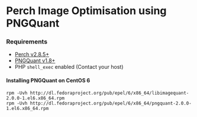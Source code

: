 Perch Image Optimisation using PNGQuant
=======================================


### Requirements

* [Perch v2.8.5+](http://grabaperch.com/)
* [PNGQuant v1.8+](https://pngquant.org/)
* PHP `shell_exec` enabled (Contact your host)


#### Installing PNGQuant on CentOS 6

```
rpm -Uvh http://dl.fedoraproject.org/pub/epel/6/x86_64/libimagequant-2.0.0-1.el6.x86_64.rpm
rpm -Uvh http://dl.fedoraproject.org/pub/epel/6/x86_64/pngquant-2.0.0-1.el6.x86_64.rpm
```
